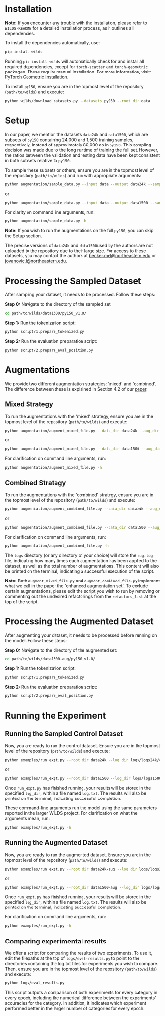 # Installation

**Note:** If you encounter any trouble with the installation, please refer to `WILDS-README` for a detailed installation process, as it outlines all dependencies.

To install the dependencies automatically, use:

```bash
pip install wilds
```

Running `pip install wilds` will automatically check for and install all required dependencies, except for `torch-scatter` and `torch-geometric` packages. These require manual installation. For more information, visit: [PyTorch Geometric Installation](https://pytorch-geometric.readthedocs.io/en/latest/notes/installation.html#installation-via-binaries).

To install `py150`, ensure you are in the topmost level of the repository (`path/to/wilds`) and execute:

```bash
python wilds/download_datasets.py --datasets py150 --root_dir data
```

# Setup

In our paper, we mention the datasets `data24k` and `data1500`, which are subsets of `py150` containing 24,000 and 1,500 training samples, respectively, instead of approximately 80,000 as in `py150`. This sampling decision was made due to the long runtime of training the full set. However, the ratios between the validation and testing data have been kept consistent in both subsets relative to `py150`.

To sample these subsets or others, ensure you are in the topmost level of the repository (`path/to/wilds`) and run with appropriate arguments:

```bash
python augmentation/sample_data.py --input data --output data24k --sample_size 24000
```

or

```bash
python augmentation/sample_data.py --input data --output data1500 --sample_size 1500
```

For clarity on command line arguments, run:

```bash
python augmentation/sample_data.py -h
```

**Note:** If you wish to run the augmentations on the full `py150`, you can skip the Setup section.

The precise versions of `data24k` and `data1500`used by the authors are not uploaded to the repository due to their large size.
For access to these datasets, you may contact the authors at becker.mel@northeastern.edu or jovanovic.l@northeastern.edu.

# Processing the Sampled Dataset

After sampling your dataset, it needs to be processed. Follow these steps:

**Step 0:** Navigate to the directory of the sampled set:

```bash
cd path/to/wilds/data1500/py150_v1.0/
```

**Step 1:** Run the tokenization script:

```bash
python script/1.prepare_tokenized.py
```

**Step 2:** Run the evaluation preparation script:

```bash
python script/2.prepare_eval_position.py
```

# Augmentations

We provide two different augmentation strategies: 'mixed' and 'combined'. The difference between these is explained in Section 4.2 of our [paper](https://github.com/lukagolf/wilds/blob/main/enhacing-ood-acc-in-code-completion-via-da.pdf).

## Mixed Strategy

To run the augmentations with the 'mixed' strategy, ensure you are in the topmost level of the repository (`path/to/wilds`) and execute:

```bash
python augmentation/augment_mixed_file.py --data_dir data24k --aug_dir data24k-aug -s 24000 -k 1 logs/logs24k/mixed/all-1
```
or

```bash
python augmentation/augment_mixed_file.py --data_dir data1500 --aug_dir data1500-aug -s 1500 -k 1 logs/logs1500/mixed/all-1
```

For clarification on command line arguments, run:

```bash
python augmentation/augment_mixed_file.py -h
```

## Combined Strategy

To run the augmentations with the 'combined' strategy, ensure you are in the topmost level of the repository (`path/to/wilds`) and execute:

```bash
python augmentation/augment_combined_file.py --data_dir data24k --aug_dir data24k-aug -s 24000 -k 1 logs/logs24k/combined/all-1
```
or

```bash
python augmentation/augment_combined_file.py --data_dir data1500 --aug_dir data1500-aug -s 1500 -k 1 logs/logs1500/combined/all-1
```

For clarification on command line arguments, run:

```bash
python augmentation/augment_combined_file.py -h
```

The `logs` directory (or any directory of your choice) will store the `aug.log` file, indicating how many times each augmentation has been applied to the dataset, as well as the total number of augmentations. This content will also be printed on the terminal, indicating a successful execution of the script.

**Note:** Both `augment_mixed_file.py` and `augment_combined_file.py` implement what we call in the paper the 'enhanced augmentation set'. To exclude certain augmentations, please edit the script you wish to run by removing or commenting out the undesired refactorings from the `refactors_list` at the top of the script.

# Processing the Augmented Dataset

After augmenting your dataset, it needs to be processed before running on the model. Follow these steps:

**Step 0:** Navigate to the directory of the augmented set:

```bash
cd path/to/wilds/data1500-aug/py150_v1.0/
```

**Step 1:** Run the tokenization script:

```bash
python script/1.prepare_tokenized.py
```

**Step 2:** Run the evaluation preparation script:

```bash
python script/2.prepare_eval_position.py
```

# Running the Experiment

## Running the Sampled Control Dataset

Now, you are ready to run the control dataset. Ensure you are in the topmost level of the repository (`path/to/wilds`) and execute:

```bash
python examples/run_expt.py --root_dir data24k --log_dir logs/logs24k/control --dataset py150 --algorithm ERM --seed 0 --lr 8e-5 --weight_decay 0
```
or

```bash
python examples/run_expt.py --root_dir data1500 --log_dir logs/logs1500/control --dataset py150 --algorithm ERM --seed 0 --lr 8e-5 --weight_decay 0
```

Once `run_expt.py` has finished running, your results will be stored in the specified `log_dir`, within a file named `log.txt`. The results will also be printed on the terminal, indicating successful completion. 

These command-line arguments run the model using the same parameters reported in the larger WILDS project. For clarification on what the arguments mean, run:

```bash
python examples/run_expt.py -h
```

## Running the Augmented Dataset

Now, you are ready to run the augmented dataset. Ensure you are in the topmost level of the repository (`path/to/wilds`) and execute:

```bash
python examples/run_expt.py --root_dir data24k-aug --log_dir logs/logs24k/mixed/all-1 --dataset py150 --algorithm ERM --seed 0 --lr 8e-5 --weight_decay 0
```
or

```bash
python examples/run_expt.py --root_dir data1500-aug --log_dir logs/logs1500/combined/all-1 --dataset py150 --algorithm ERM --seed 0 --lr 8e-5 --weight_decay 0
```

Once `run_expt.py` has finished running, your results will be stored in the specified `log_dir`, within a file named `log.txt`. The results will also be printed on the terminal, indicating successful completion. 

For clarification on command line arguments, run:

```bash
python examples/run_expt.py -h
```

## Comparing experimental results

We offer a script for comparing the results of two experiments. To use it, edit the filepaths at the top of `logs/eval-results.py` to point to the directories containing the log.txt files for experiments you wish to compare. Then, ensure you are in the topmost level of the repository (`path/to/wilds`) and execute:

```bash
python logs/eval_results.py
```

This script outputs a comparison of both experiments for every category in every epoch, including the numerical difference between the experiments' accuracies for the category. In addition, it indicates which experiment performed better in the larger number of categories for every epoch.